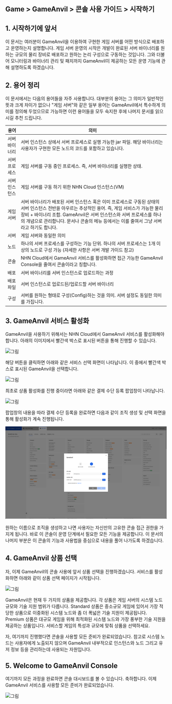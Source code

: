 ## Game > GameAnvil > 콘솔 사용 가이드 > 시작하기

## 1. 시작하기에 앞서

이 문서는 여러분이 GameAnvil을 이용하여 구현한 게임 서버를 어떤 방식으로 배포하고 운영하는지 설명합니다. 게임 서버 운영의 시작은 개발이 완료된 서버 바이너리를 원하는 규모의 물리 장비로 배포하고 원하는 논리 구성으로 구동하는 것입니다. 그와 더불어 모니터링과 바이너리 관리 및 패치까지 GameAnvil이 제공하는 모든 운영 기능에 관해 설명하도록 하겠습니다.

## 2. 용어 정리

이 문서에서는 다음의 용어들을 자주 사용합니다. 대부분의 용어는 그 의미가 일반적인 뜻과 크게 차이가 없으나 "게임 서버"와 같은 일부 용어는 GameAnvil에서 특수하게 의미를 정의해 두었으므로 가능하면 이런 용어들을 모두 숙지한 후에 나머지 문서를 읽으시길 추천 드립니다.

| 용어      | 의미                                                                                                                                                                                      |
|---------|-----------------------------------------------------------------------------------------------------------------------------------------------------------------------------------------|
| 서버 바이너리 | 서버 인스턴스 상에서 서버 프로세스로 실행 가능한 jar 파일. 해당 바이너리는 사용자가 구현한 모든 노드의 코드를 포함하고 있습니다.                                                                                                             |
| 서버 프로세스 | 게임 서버를 구동 중인 프로세스. 즉, 서버 바이너리를 실행한 상태.                                                                                                                                                  |
| 서버 인스턴스 | 게임 서버를 구동 하기 위한 NHN Cloud 인스턴스(VM)                                                                                                                                                      |
| 게임 서버   | 서버 바이너리가 배포된 서버 인스턴스 혹은 이미 프로세스로 구동된 상태의 서버 인스턴스 전반을 아우르는 추상적인 용어. 즉, 게임 서비스가 가능한 물리 장비 + 바이너리 조합. GameAnvil은 서버 인스턴스와 서버 프로세스를 하나의 개념으로 관리합니다. 문서나 콘솔의 메뉴 등에서는 이를 줄여서 그냥 서버라고 하기도 합니다. |
| 서버      | 게임 서버와 동일한 의미                                                                                                                                                                           |
| 노드      | 하나의 서버 프로세스를 구성하는 기능 단위. 하나의 서버 프로세스는 1개 이상의 노드로 구성 가능 (자세한 사항은 서버 개발 가이드 참고)                                                                                                           |
| 콘솔      | NHN Cloud에서 GameAnvil 서비스를 활성화하면 접근 가능한 GameAnvil Console을 줄여서 콘솔이라고 칭합니다.                                                                                                              |
| 배포      | 서버 바이너리를 서버 인스턴스로 업로드하는 과정                                                                                                                                                              |
| 배포 파일   | 서버 인스턴스로 업로드된/업로드할 서버 바이너리                                                                                                                                                              |
| 구성      | 서버를 원하는 형태로 구성(Config)하는 것을 의미. 서버 설정도 동일한 의미를 가집니다.                                                                                                                                    |


## 3. GameAnvil 서비스 활성화

GameAnvil을 사용하기 위해서는 NHN Cloud에서 GameAnvil 서비스를 활성화해야 합니다. 아래의 이미지에서 빨간색 박스로 표시된 버튼을 통해 진행할 수 있습니다.

![그림](https://static.toastoven.net/prod_gameanvil/images/console/getting-started/activation-1.png)

해당 버튼을 클릭하면 아래와 같은 서비스 선택 화면이 나타납니다. 이 중에서 빨간색 박스로 표시된 GameAnvil을 선택합니다.

![그림](https://static.toastoven.net/prod_gameanvil/images/console/getting-started/activation-2.png)

최초로 상품 활성화를 진행 중이라면 아래와 같은 결제 수단 등록 팝업창이 나타납니다.

![그림](https://static.toastoven.net/prod_gameanvil/images/console/getting-started/activation-3-1.png)

팝업창의 내용을 따라 결제 수단 등록을 완료하면 다음과 같이 조직 생성 및 선택 화면을 통해 활성화가 계속 진행됩니다.

![그림](./images/console/getting-started/org-and-project.png)

원하는 이름으로 조직을 생성하고 나면 사용자는 자신만의 고유한 콘솔 접근 권한을 가지게 됩니다. 바로 이 콘솔이 운영 단계에서 필요한 모든 기능을 제공합니다. 이 문서의 나머지 부분은 이 콘솔의 기능과 사용법을 중심으로 내용을 풀어 나가도록 하겠습니다.

## 4. GameAnvil 상품 선택

자, 이제 GameAnvil의 콘솔 사용에 앞서 상품 선택을 진행하겠습니다. 서비스를 활성화하면 아래와 같이 상품 선택 페이지가 시작됩니다.

![그림](https://static.toastoven.net/prod_gameanvil/images/console/getting-started/activated-1-1.png)

GameAnvil은 현재 두 가지의 상품을 제공합니다. 각 상품은 게임 서버의 시스템 노드 규모와 기술 지원 범위가 다릅니다. Standard 상품은 중소규모 게임에 있어서 가장 적당한 상품으로 이중화된 시스템 노드와 좀 더 폭넓은 기술 지원이 제공됩니다. Premium 상품은 대규모 게임을 위해 최적화된 시스템 노드와 가장 풍부한 기술 지원을 제공하는 상품입니다. 서비스할 게임의 특성과 규모에 맞춰 상품을 선택하세요.

자, 여기까지 진행했다면 콘솔을 사용할 모든 준비가 완료되었습니다. 참고로 시스템 노드는 사용자에게 노출되지 않으며 GameAnvil 내부적으로 인스턴스와 노드 그리고 유저 정보 등을 관리하는데 사용되는 자원입니다.

## 5. Welcome to GameAnvil Console

여기까지 모든 과정을 완료하면 콘솔 대시보드를 볼 수 있습니다. 축하합니다. 이제 GameAnvil 서비스를 사용할 모든 준비가 완료되었습니다.

![그림](https://static.toastoven.net/prod_gameanvil/images/console/getting-started/console-dashboard.png)